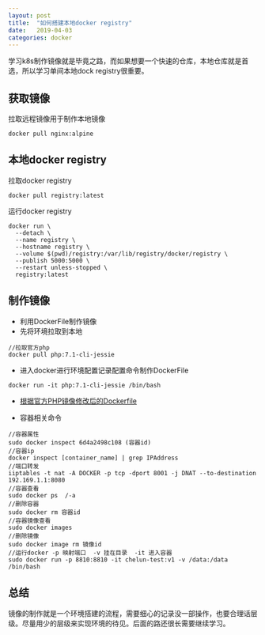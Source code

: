 ```yaml
---
layout: post
title:  "如何搭建本地docker registry"
date:   2019-04-03
categories: docker
---
```

学习k8s制作镜像就是毕竟之路，而如果想要一个快速的仓库，本地仓库就是首选，所以学习单间本地dock registry很重要。

## 获取镜像

拉取远程镜像用于制作本地镜像
```angular2html
docker pull nginx:alpine
```
## 本地docker registry
拉取docker registry 

```angular2html
docker pull registry:latest
```

运行docker registry

```angular2html
docker run \
  --detach \
  --name registry \
  --hostname registry \
  --volume $(pwd)/registry:/var/lib/registry/docker/registry \
  --publish 5000:5000 \
  --restart unless-stopped \
  registry:latest
```

## 制作镜像

* 利用DockerFile制作镜像
* 先将环境拉取到本地

```angular2html
//拉取官方php
docker pull php:7.1-cli-jessie
```
* 进入docker进行环境配置记录配置命令制作DockerFile

```angular2html
docker run -it php:7.1-cli-jessie /bin/bash
```

* [根据官方PHP镜像修改后的Dockerfile](https://github.com/xiangdong1987/local-env/tree/master)

* 容器相关命令

```angular2html
//容器属性
sudo docker inspect 6d4a2498c108 (容器id)
//容器ip
docker inspect [container_name] | grep IPAddress
//端口转发
iiptables -t nat -A DOCKER -p tcp -dport 8001 -j DNAT --to-destination 192.169.1.1:8080
//容器查看
sudo docker ps  /-a 
//删除容器
sudo docker rm 容器id
//容器镜像查看
sudo docker images 
//删除镜像
sudo docker image rm 镜像id
//运行docker -p 映射端口  -v 挂在目录  -it 进入容器
sudo docker run -p 8810:8810 -it chelun-test:v1 -v /data:/data /bin/bash

```
## 总结

镜像的制作就是一个环境搭建的流程，需要细心的记录没一部操作，也要合理话层级。尽量用少的层级来实现环境的待见。后面的路还很长需要继续学习。
